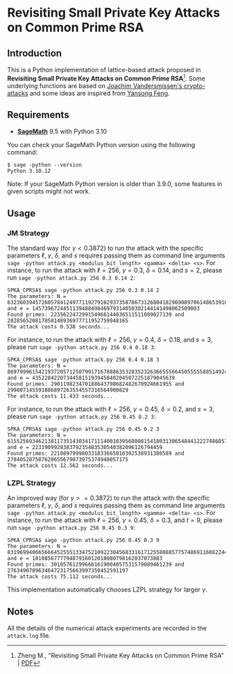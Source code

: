 # Revisiting Small Private Key Attacks on Common Prime RSA

## Introduction

This is a Python implementation of lattice-based attack proposed in **Revisiting Small Private Key Attacks on Common Prime RSA**[^SPKACPRSA]. Some underlying functions are based on [Joachim Vandersmissen&#39;s crypto-attacks](https://github.com/jvdsn/crypto-attacks) and some ideas are inspired from [Yansong Feng](https://github.com/fffmath).

## Requirements

- [**SageMath**](https://www.sagemath.org/) 9.5 with Python 3.10

You can check your SageMath Python version using the following command:

```commandline
$ sage -python --version
Python 3.10.12
```

Note: If your SageMath Python version is older than 3.9.0, some features in given scripts might not work.

## Usage

### JM Strategy

The standard way (for $\gamma < 0.3872$) to run the attack with the specific parameters $\ell$, $\gamma$, $\delta$, and $s$ requires passing them as command line arguments `sage -python attack.py <modulus_bit_length> <gamma> <delta> <s>`. For instance, to run the attack with $\ell=256$, $\gamma=0.3$, $\delta=0.14$, and $s=2$, please run `sage -python attack.py 256 0.3 0.14 2`:

```commandline
SPKA_CPRSA$ sage -python attack.py 256 0.3 0.14 2
The parameters: N = 63236039457260578412497711927910293735878673126804182969089706148653918249935 and e = 145739672445113948849846979314050302144141498062509003
Found primes: 223562247299154966144036511511089027139 and 282856520817858148936977711952759948165
The attack costs 0.538 seconds...
```

For instance, to run the attack with $\ell=256$, $\gamma=0.4$, $\delta=0.18$, and $s=3$, please run `sage -python attack.py 256 0.4 0.18 3`:

```commandline
SPKA_CPRSA$ sage -python attack.py 256 0.4 0.18 3
The parameters: N = 86979996154219372057125079917167888635328352326366555664505555588514924260695 and e = 4352284220734458151939458402045072251879045639
Found primes: 290119823470188643798682482670924661955 and 299807145591886897263554557316564900829
The attack costs 11.433 seconds...
```

For instance, to run the attack with $\ell=256$, $\gamma=0.45$, $\delta=0.2$, and $s=3$, please run `sage -python attack.py 256 0.45 0.2 3`:

```commandline
SPKA_CPRSA$ sage -python attack.py 256 0.45 0.2 3
The parameters: N = 61552569346213811735143034171114001039568008154180313065484412227486057176075 and e = 223190992838379235483530540382096126794459
Found primes: 221089799980331833665016302538931380589 and 278405287587620655679073975374948057175
The attack costs 12.562 seconds...
```

### LZPL Strategy

An improved way (for $\gamma >= 0.3872$) to run the attack with the specific parameters $\ell$, $\gamma$, $\delta$, and $s$ requires passing them as command line arguments `sage -python attack.py <modulus_bit_length> <gamma> <delta> <s>`. For instance, to run the attack with $\ell=256$, $\gamma=0.45$, $\delta=0.3$, and $t=9$, please run `sage -python attack.py 256 0.45 0.3 9`:

```commandline
SPKA_CPRSA$ sage -python attack.py 256 0.45 0.3 9
The parameters: N = 83196994066566645255513347521092230456833161712558088577574869116082244113083 and e = 181085677779487916012018080798162037073883
Found primes: 301057612996661619004057531579089461239 and 276349078963464723175663997350452591197
The attack costs 75.112 seconds...
```

This implementation automatically chooses LZPL strategy for larger $\gamma$.

## Notes

All the details of the numerical attack experiments are recorded in the `attack.log` file.

[^SPKACPRSA]: Zheng M., "Revisiting Small Private Key Attacks on Common Prime RSA" | [PDF](https://mengcezheng.github.io/assets/files/Zheng24.pdf)
